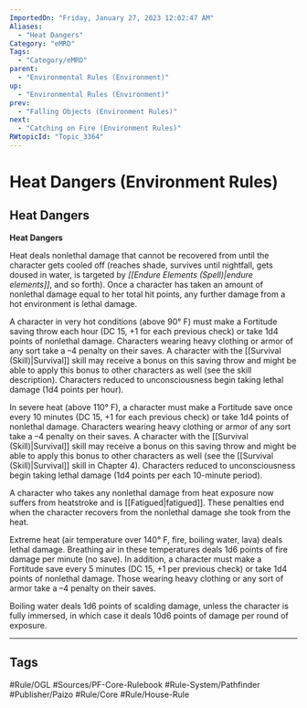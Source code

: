 ```yaml
---
ImportedOn: "Friday, January 27, 2023 12:02:47 AM"
Aliases:
  - "Heat Dangers"
Category: "eMRD"
Tags:
  - "Category/eMRD"
parent:
  - "Environmental Rules (Environment)"
up:
  - "Environmental Rules (Environment)"
prev:
  - "Falling Objects (Environment Rules)"
next:
  - "Catching on Fire (Environment Rules)"
RWtopicId: "Topic_3364"
---
```

# Heat Dangers (Environment Rules)
## Heat Dangers
**Heat Dangers**

Heat deals nonlethal damage that cannot be recovered from until the character gets cooled off (reaches shade, survives until nightfall, gets doused in water, is targeted by *[[Endure Elements (Spell)|endure elements]]*, and so forth). Once a character has taken an amount of nonlethal damage equal to her total hit points, any further damage from a hot environment is lethal damage.

A character in very hot conditions (above 90° F) must make a Fortitude saving throw each hour (DC 15, +1 for each previous check) or take 1d4 points of nonlethal damage. Characters wearing heavy clothing or armor of any sort take a –4 penalty on their saves. A character with the [[Survival (Skill)|Survival]] skill may receive a bonus on this saving throw and might be able to apply this bonus to other characters as well (see the skill description). Characters reduced to unconsciousness begin taking lethal damage (1d4 points per hour).

In severe heat (above 110° F), a character must make a Fortitude save once every 10 minutes (DC 15, +1 for each previous check) or take 1d4 points of nonlethal damage. Characters wearing heavy clothing or armor of any sort take a –4 penalty on their saves. A character with the [[Survival (Skill)|Survival]] skill may receive a bonus on this saving throw and might be able to apply this bonus to other characters as well (see the [[Survival (Skill)|Survival]] skill in Chapter 4). Characters reduced to unconsciousness begin taking lethal damage (1d4 points per each 10-minute period).

A character who takes any nonlethal damage from heat exposure now suffers from heatstroke and is [[Fatigued|fatigued]]. These penalties end when the character recovers from the nonlethal damage she took from the heat.

Extreme heat (air temperature over 140° F, fire, boiling water, lava) deals lethal damage. Breathing air in these temperatures deals 1d6 points of fire damage per minute (no save). In addition, a character must make a Fortitude save every 5 minutes (DC 15, +1 per previous check) or take 1d4 points of nonlethal damage. Those wearing heavy clothing or any sort of armor take a –4 penalty on their saves.

Boiling water deals 1d6 points of scalding damage, unless the character is fully immersed, in which case it deals 10d6 points of damage per round of exposure.


---
## Tags
#Rule/OGL #Sources/PF-Core-Rulebook #Rule-System/Pathfinder #Publisher/Paizo #Rule/Core #Rule/House-Rule


